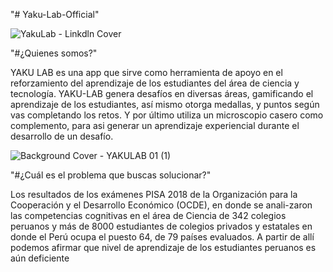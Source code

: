 "# Yaku-Lab-Official" 

![YakuLab - Linkdln Cover](https://user-images.githubusercontent.com/60039961/204402719-41183d10-c73c-4a1a-9a93-a4f680dc0cdf.png)

"#¿Quienes somos?"

YAKU LAB es una app que sirve como herramienta de apoyo en el reforzamiento del aprendizaje de los estudiantes del área de ciencia y tecnología. YAKU-LAB genera desafíos en diversas áreas, gamificando el aprendizaje de los estudiantes, así mismo  otorga medallas, y puntos según vas completando  los retos. Y por último utiliza un microscopio casero como complemento, para asi generar un aprendizaje experiencial durante el desarrollo de un desafío.


![Background Cover - YAKULAB 01 (1)](https://user-images.githubusercontent.com/60039961/204402867-ced188e7-2453-4ffc-ab34-899334beaee1.png)

"#¿Cuál es el problema que buscas solucionar?"

Los resultados de los exámenes PISA 2018 de la Organización para la Cooperación y el Desarrollo Económico (OCDE), en donde se anali-zaron las competencias cognitivas en el área de Ciencia de 342 colegios peruanos y más de 8000 estudiantes de colegios privados y estatales en donde el Perú ocupa el puesto 64, de 79 países evaluados. A partir de allí podemos afirmar que nivel de aprendizaje de los estudiantes peruanos es aún deficiente
